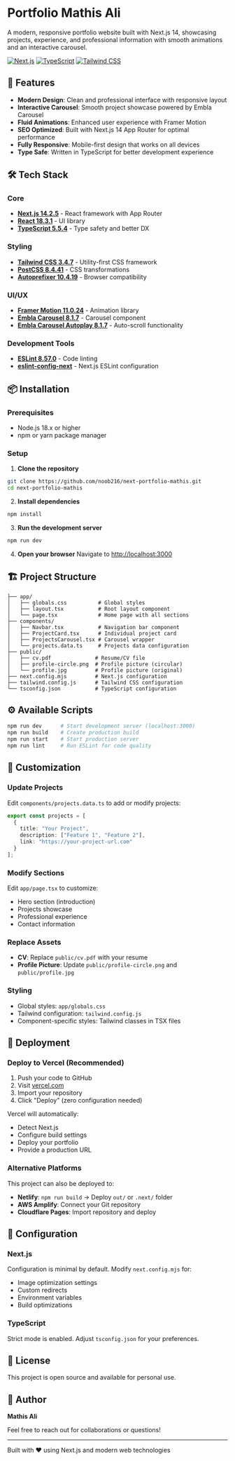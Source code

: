 # Portfolio Mathis Ali

A modern, responsive portfolio website built with Next.js 14, showcasing projects, experience, and professional information with smooth animations and an interactive carousel.

[![Next.js](https://img.shields.io/badge/Next.js-14.2.5-black?style=flat-square&logo=next.js)](https://nextjs.org/)
[![TypeScript](https://img.shields.io/badge/TypeScript-5.5.4-blue?style=flat-square&logo=typescript)](https://www.typescriptlang.org/)
[![Tailwind CSS](https://img.shields.io/badge/Tailwind-3.4.7-38B2AC?style=flat-square&logo=tailwind-css)](https://tailwindcss.com/)

## 🚀 Features

- **Modern Design**: Clean and professional interface with responsive layout
- **Interactive Carousel**: Smooth project showcase powered by Embla Carousel
- **Fluid Animations**: Enhanced user experience with Framer Motion
- **SEO Optimized**: Built with Next.js 14 App Router for optimal performance
- **Fully Responsive**: Mobile-first design that works on all devices
- **Type Safe**: Written in TypeScript for better development experience

## 🛠️ Tech Stack

### Core
- **[Next.js 14.2.5](https://nextjs.org/)** - React framework with App Router
- **[React 18.3.1](https://react.dev/)** - UI library
- **[TypeScript 5.5.4](https://www.typescriptlang.org/)** - Type safety and better DX

### Styling
- **[Tailwind CSS 3.4.7](https://tailwindcss.com/)** - Utility-first CSS framework
- **[PostCSS 8.4.41](https://postcss.org/)** - CSS transformations
- **[Autoprefixer 10.4.19](https://github.com/postcss/autoprefixer)** - Browser compatibility

### UI/UX
- **[Framer Motion 11.0.24](https://www.framer.com/motion/)** - Animation library
- **[Embla Carousel 8.1.7](https://www.embla-carousel.com/)** - Carousel component
- **[Embla Carousel Autoplay 8.1.7](https://www.embla-carousel.com/plugins/autoplay/)** - Auto-scroll functionality

### Development Tools
- **[ESLint 8.57.0](https://eslint.org/)** - Code linting
- **[eslint-config-next](https://nextjs.org/docs/pages/building-your-application/configuring/eslint)** - Next.js ESLint configuration

## 📦 Installation

### Prerequisites
- Node.js 18.x or higher
- npm or yarn package manager

### Setup

1. **Clone the repository**
```bash
git clone https://github.com/noob216/next-portfolio-mathis.git
cd next-portfolio-mathis
```

2. **Install dependencies**
```bash
npm install
```

3. **Run the development server**
```bash
npm run dev
```

4. **Open your browser**
Navigate to [http://localhost:3000](http://localhost:3000)

## 🏗️ Project Structure

```
├── app/
│   ├── globals.css          # Global styles
│   ├── layout.tsx           # Root layout component
│   └── page.tsx             # Home page with all sections
├── components/
│   ├── Navbar.tsx           # Navigation bar component
│   ├── ProjectCard.tsx      # Individual project card
│   ├── ProjectsCarousel.tsx # Carousel wrapper
│   └── projects.data.ts     # Projects data configuration
├── public/
│   ├── cv.pdf              # Resume/CV file
│   ├── profile-circle.png  # Profile picture (circular)
│   └── profile.jpg         # Profile picture (original)
├── next.config.mjs         # Next.js configuration
├── tailwind.config.js      # Tailwind CSS configuration
└── tsconfig.json           # TypeScript configuration
```

## ⚙️ Available Scripts

```bash
npm run dev      # Start development server (localhost:3000)
npm run build    # Create production build
npm run start    # Start production server
npm run lint     # Run ESLint for code quality
```

## 🎨 Customization

### Update Projects
Edit `components/projects.data.ts` to add or modify projects:
```typescript
export const projects = [
  {
    title: "Your Project",
    description: ["Feature 1", "Feature 2"],
    link: "https://your-project-url.com"
  }
];
```

### Modify Sections
Edit `app/page.tsx` to customize:
- Hero section (introduction)
- Projects showcase
- Professional experience
- Contact information

### Replace Assets
- **CV**: Replace `public/cv.pdf` with your resume
- **Profile Picture**: Update `public/profile-circle.png` and `public/profile.jpg`

### Styling
- Global styles: `app/globals.css`
- Tailwind configuration: `tailwind.config.js`
- Component-specific styles: Tailwind classes in TSX files

## 🚀 Deployment

### Deploy to Vercel (Recommended)

1. Push your code to GitHub
2. Visit [vercel.com](https://vercel.com)
3. Import your repository
4. Click "Deploy" (zero configuration needed)

Vercel will automatically:
- Detect Next.js
- Configure build settings
- Deploy your portfolio
- Provide a production URL

### Alternative Platforms
This project can also be deployed to:
- **Netlify**: `npm run build` → Deploy `out/` or `.next/` folder
- **AWS Amplify**: Connect your Git repository
- **Cloudflare Pages**: Import repository and deploy

## 🔧 Configuration

### Next.js
Configuration is minimal by default. Modify `next.config.mjs` for:
- Image optimization settings
- Custom redirects
- Environment variables
- Build optimizations

### TypeScript
Strict mode is enabled. Adjust `tsconfig.json` for your preferences.

## 📄 License

This project is open source and available for personal use.

## 👤 Author

**Mathis Ali**

Feel free to reach out for collaborations or questions!

---

Built with ❤️ using Next.js and modern web technologies